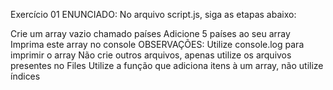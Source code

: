 Exercício 01
ENUNCIADO:
No arquivo script.js, siga as etapas abaixo:

Crie um array vazio chamado países
Adicione 5 países ao seu array
Imprima este array no console
OBSERVAÇÕES:
Utilize console.log para imprimir o array
Não crie outros arquivos, apenas utilize os arquivos presentes no Files
Utilize a função que adiciona itens à um array, não utilize índices
